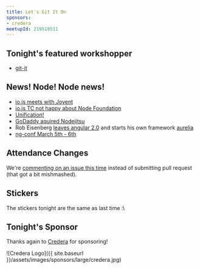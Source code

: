 ```yaml
---
title: Let's Git It On
sponsors:
- credera
meetupId: 219510511
---
```


## Tonight's featured workshopper

- [git-it](https://github.com/jlord/git-it)

## News! Node! Node news!

- [io.js meets with Joyent](https://medium.com/@iojs/io-js-and-a-node-js-foundation-4e14699fb7be)
- [io.js TC not happy about Node Foundation](http://nodegovernance.io/)
- [Unification!](http://strongloop.com/strongblog/node-js-foundation-io-js-unification/)
- [GoDaddy aquired Nodejitsu](http://venturebeat.com/2015/02/10/why-godaddys-nodejitsu-deal-is-great-for-node-js/)
- Rob Eisenberg [leaves angular 2.0](http://eisenbergeffect.bluespire.com/leaving-angular/) and starts his own
  framework [aurelia](http://aurelia.io/)
- [ng-conf March 5th - 6th](http://www.ng-conf.org/)

## Attendance Changes

We're [commenting on an issue this time](https://github.com/nodeschool/dallas#attendance)
instead of submitting pull request (that got a bit mishmashed).

## Stickers

The stickers tonight are the same as last time :\

## Tonight's Sponsor

Thanks again to [Credera](http://www.credera.com) for sponsoring!

![Credera Logo]({{ site.baseurl }}/assets/images/sponsors/large/credera.jpg)
